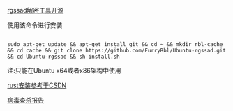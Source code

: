 [rgssad解密工具开源](https://github.com/luxrck/rgssad)

使用该命令进行安装

```shell

sudo apt-get update && apt-get install git && cd ~ && mkdir rbl-cache && cd cache && git clone https://github.com/FurryRbl/Ubuntu-rgssad.git && cd Ubuntu-rgssad && sh install.sh

```

注:只能在Ubuntu x64或者x86架构中使用

[rust安装参考于CSDN](https://blog.csdn.net/qq_41879343/article/details/104802548)

[病毒查杀报告](https://s.threatbook.cn/report/file/7d15c15aa468569e76b4a1816df125882399bd60a66da85bf0b31052cb7ac5ac/?env=ubuntu_1704_x64)

